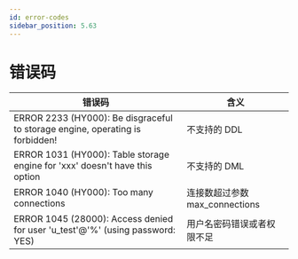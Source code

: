 ```yaml
---
id: error-codes
sidebar_position: 5.63
---
```


# 错误码

| **错误码** | **含义** |
| --- | --- |
| ERROR 2233 (HY000): Be disgraceful to storage engine, operating is forbidden! | 不支持的 DDL |
| ERROR 1031 (HY000): Table storage engine for 'xxx' doesn't have this option | 不支持的 DML |
| ERROR 1040 (HY000): Too many connections  | 连接数超过参数 max_connections |
| ERROR 1045 (28000): Access denied for user 'u_test'@'%' (using password: YES) | 用户名密码错误或者权限不足 |

